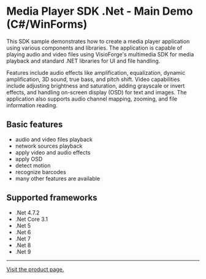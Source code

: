 # Media Player SDK .Net - Main Demo (C#/WinForms)

This SDK sample demonstrates how to create a media player application using various components and libraries. The application is capable of playing audio and video files using VisioForge's multimedia SDK for media playback and standard .NET libraries for UI and file handling.

 Features include audio effects like amplification, equalization, dynamic amplification, 3D sound, true bass, and pitch shift. Video capabilities include adjusting brightness and saturation, adding grayscale or invert effects, and handling on-screen display (OSD) for text and images. The application also supports audio channel mapping, zooming, and file information reading.

## Basic features

* audio and video files playback
* network sources playback
* apply video and audio effects
* apply OSD
* detect motion
* recognize barcodes
* many other features are available

## Supported frameworks

* .Net 4.7.2
* .Net Core 3.1
* .Net 5
* .Net 6
* .Net 7
* .Net 8
* .Net 9

---

[Visit the product page.](https://www.visioforge.com/media-player-sdk-net)
